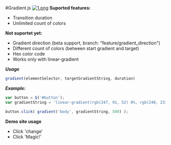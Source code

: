 #Gradient.js
[![1.png](http://i.imgur.com/JZT4wm1.gif)](https://postimg.org/image/954t65a5n/)
**Suported features:**

- Transition duration
- Unlimited count of colors

**Not suportet yet:**

- Gradient direction (beta support, branch: "feature/gradient_direction")
- Different count of colors (between start gradient and target)
- Hex color code
- Works only with linear-gradient

***Usage***

```javascript
gradient(elementSelector, targetGradientString, duration)
```
***Example:***
```javascript
var button = $('#button');
var gradientString = 'linear-gradient(rgb(247, 91, 52) 0%, rgb(240, 233, 93) 25%, rgb(43, 245, 12) 50%, rgb(24, 85, 240) 75%, rgb(166, 39, 230) 100%)';

button.click( gradient('body', gradientString, 500) );
```

**Demo site usage**
- Click 'change'
- Click 'Magic!'